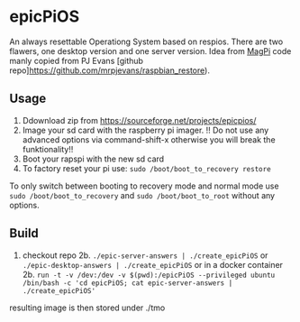 # epicPiOS

An always resettable Operationg System based on respios. There are two flawers, one desktop version and one server version. Idea from [MagPi](https://magpi.raspberrypi.com/articles/raspberry-pi-recovery-partition) code manly copied from PJ Evans [github repo]https://github.com/mrpjevans/raspbian_restore).

## Usage
1. Ddownload zip from https://sourceforge.net/projects/epicpios/
2. Image your sd card with the raspberry pi imager. !! Do not use any advanced options via command-shift-x otherwise you will break the funktionality!!
3. Boot your rapspi with the new sd card
4. To factory reset your pi use: ```sudo /boot/boot_to_recovery restore```

To only switch between booting to recovery mode and normal mode use ```sudo /boot/boot_to_recovery``` and ```sudo /boot/boot_to_root``` without any options.

## Build
1. checkout repo
2b. ```./epic-server-answers | ./create_epicPiOS``` or  ```./epic-desktop-answers | ./create_epicPiOS``` 
or in a docker container
2b. ```run -t -v /dev:/dev -v $(pwd):/epicPiOS --privileged ubuntu /bin/bash -c 'cd epicPiOS; cat epic-server-answers | ./create_epicPiOS'```

resulting image is then stored under ./tmo

